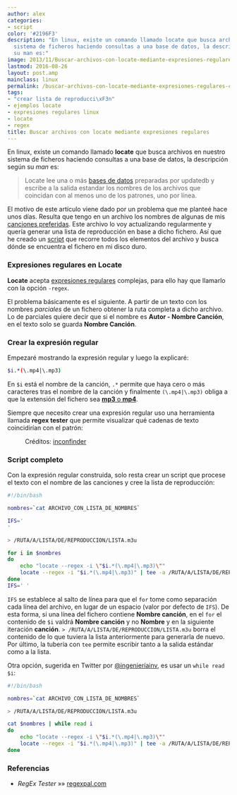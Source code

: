 ```yaml
---
author: alex
categories:
- script
color: '#2196F3'
description: "En linux, existe un comando llamado locate que busca archivos en nuestro
  sistema de ficheros haciendo consultas a una base de datos, la descripci\xF3n seg\xFAn
  su man es:"
image: 2013/11/Buscar-archivos-con-locate-mediante-expresiones-regulares-complejas.png
lastmod: 2016-08-26
layout: post.amp
mainclass: linux
permalink: /buscar-archivos-con-locate-mediante-expresiones-regulares-complejas/
tags:
- "crear lista de reproducci\xF3n"
- ejemplos locate
- expresiones regulares linux
- locate
- regex
title: Buscar archivos con locate mediante expresiones regulares
---
```


En linux, existe un comando llamado **locate** que busca archivos en nuestro sistema de ficheros haciendo consultas a una base de datos, la descripción según su *man* es:

> Locate lee una o más [bases de datos][1] preparadas por updatedb y escribe a la salida estandar los nombres de los archivos que coincidan con al menos uno de los patrones, uno por línea.

El motivo de este artículo viene dado por un problema que me planteé hace unos días. Resulta que tengo en un archivo los nombres de algunas de mis <a href="http://www.youtube.com/playlist?list=PLINUjqv9_oyrI4SXWqf-sBhoUnxHe2bRh" title="Lista de reproducción EPIC3" target="_blank">canciones preferidas</a>. Este archivo lo voy actualizando regularmente y quería generar una lista de reproducción en base a dicho fichero. Así que he creado un [script][2] que recorre todos los elementos del archivo y busca dónde se encuentra el fichero en mi disco duro.



### Expresiones regulares en Locate

<!--more-->

**Locate** acepta [expresiones regulares][3] complejas, para ello hay que llamarlo con la opción `-regex`.

El problema básicamente es el siguiente. A partir de un texto con los nombres *parciales* de un fichero obtener la ruta completa a dicho archivo. Lo de parciales quiere decir que si el nombre es **Autor - Nombre Canción**, en el texto solo se guarda **Nombre Canción**.

### Crear la expresión regular

Empezaré mostrando la expresión regular y luego la explicaré:

```bash
$i.*(\.mp4|\.mp3)
```

En `$i` está el nombre de la canción, `.*` permite que haya cero o más caracteres tras el nombre de la canción y finalmente `(\.mp4|\.mp3)` obliga a que la extensión del fichero sea [**mp3** o **mp4**][4].

Siempre que necesito crear una expresión regular uso una herramienta llamada **regex tester** que permite visualizar qué cadenas de texto coincidirían con el patrón:

<figure>
    <amp-img on="tap:lightbox1" role="button" tabindex="0" layout="responsive" src="/img/2013/11/Buscar-archivos-con-locate-mediante-expresiones-regulares-complejas.png" title="{{ page.title }}" alt="{{ page.title }}" width="627px" height="285px"></amp-img>
    <figcaption>Créditos: <a href="https://www.iconfinder.com/icons/33644/terminal_icon" target="_blank">inconfinder</a></figcaption>
</figure>

### Script completo

Con la expresión regular construida, solo resta crear un script que procese el texto con el nombre de las canciones y cree la lista de reproducción:

```bash
#!/bin/bash

nombres=`cat ARCHIVO_CON_LISTA_DE_NOMBRES`

IFS='
'

> /RUTA/A/LISTA/DE/REPRODUCCION/LISTA.m3u

for i in $nombres
do
    echo "locate --regex -i \"$i.*(\.mp4|\.mp3)\""
    locate --regex -i "$i.*(\.mp4|\.mp3)" | tee -a /RUTA/A/LISTA/DE/REPRODUCCION/LISTA.m3u
done
IFS=' '
```

`IFS` se establece al salto de línea para que el `for` tome como separación cada línea del archivo, en lugar de un espacio (valor por defecto de `IFS`). De esta forma, si una línea del fichero contiene **Nombre canción**, en el `for` el contenido de `$i` valdrá **Nombre canción** y no **Nombre** y en la siguiente iteración **canción**. `> /RUTA/A/LISTA/DE/REPRODUCCION/LISTA.m3u` borra el contenido de lo que tuviera la lista anteriormente para generarla de nuevo. Por último, la tubería con `tee` permite escribir tanto a la salida estándar como a la lista.

Otra opción, sugerida en Twitter por [@ingenieríainv](https://twitter.com/ingenieriainv/status/769135025216483328), es usar un `while read $i`:

```bash
#!/bin/bash

nombres=`cat ARCHIVO_CON_LISTA_DE_NOMBRES`

> /RUTA/A/LISTA/DE/REPRODUCCION/LISTA.m3u

cat $nombres | while read i
do
    echo "locate --regex -i \"$i.*(\.mp4|\.mp3)\""
    locate --regex -i "$i.*(\.mp4|\.mp3)" | tee -a /RUTA/A/LISTA/DE/REPRODUCCION/LISTA.m3u
done
```


### Referencias

- *RegEx Tester* »» <a href="http://regexpal.com/" target="_blank">regexpal.com</a>


 [1]: https://elbauldelprogramador.com/bases-de-datos/ "Bases de Datos"
 [2]: https://elbauldelprogramador.com/tags/#bash "Categoría script"
 [3]: https://elbauldelprogramador.com/tags/#regex "Artículos sobre expresiones regulares"
 [4]: https://elbauldelprogramador.com/cual-es-la-diferencia-entre-los-distintos-formatos-de-audio-y-cual-deberia-elegir/ "¿Cual es la diferencia entre los distintos formatos de audio, y cual debería elegir?"